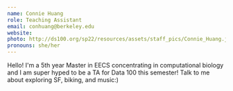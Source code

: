 ```yaml
---
name: Connie Huang
role: Teaching Assistant
email: conhuang@berkeley.edu
website: 
photo: http://ds100.org/sp22/resources/assets/staff_pics/Connie_Huang.jpg
pronouns: she/her
---
```

Hello! I'm a 5th year Master in EECS concentrating in computational biology and I am super hyped to be a TA for Data 100 this semester! Talk to me about exploring SF, biking, and music:)

